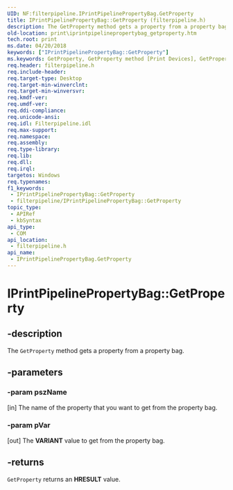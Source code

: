 ```yaml
---
UID: NF:filterpipeline.IPrintPipelinePropertyBag.GetProperty
title: IPrintPipelinePropertyBag::GetProperty (filterpipeline.h)
description: The GetProperty method gets a property from a property bag.
old-location: print\iprintpipelinepropertybag_getproperty.htm
tech.root: print
ms.date: 04/20/2018
keywords: ["IPrintPipelinePropertyBag::GetProperty"]
ms.keywords: GetProperty, GetProperty method [Print Devices], GetProperty method [Print Devices],IPrintPipelinePropertyBag interface, IPrintPipelinePropertyBag interface [Print Devices],GetProperty method, IPrintPipelinePropertyBag.GetProperty, IPrintPipelinePropertyBag::GetProperty, filterpipeline/IPrintPipelinePropertyBag::GetProperty, filterpipeline_6a2e804b-b8dd-4e20-a71a-7817181b825c.xml, print.iprintpipelinepropertybag_getproperty
req.header: filterpipeline.h
req.include-header: 
req.target-type: Desktop
req.target-min-winverclnt: 
req.target-min-winversvr: 
req.kmdf-ver: 
req.umdf-ver: 
req.ddi-compliance: 
req.unicode-ansi: 
req.idl: Filterpipeline.idl
req.max-support: 
req.namespace: 
req.assembly: 
req.type-library: 
req.lib: 
req.dll: 
req.irql: 
targetos: Windows
req.typenames: 
f1_keywords:
 - IPrintPipelinePropertyBag::GetProperty
 - filterpipeline/IPrintPipelinePropertyBag::GetProperty
topic_type:
 - APIRef
 - kbSyntax
api_type:
 - COM
api_location:
 - filterpipeline.h
api_name:
 - IPrintPipelinePropertyBag.GetProperty
---
```


# IPrintPipelinePropertyBag::GetProperty


## -description

The <code>GetProperty</code> method gets a property from a property bag.

## -parameters

### -param pszName 

[in]
The name of the property that you want to get from the property bag.

### -param pVar 

[out]
The <b>VARIANT</b> value to get from the property bag.

## -returns

<code>GetProperty</code> returns an <b>HRESULT</b> value.

